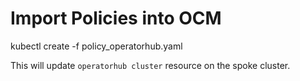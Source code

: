 # Import Policies into OCM

kubectl create -f policy_operatorhub.yaml

This will update `operatorhub cluster`  resource on the spoke cluster.
